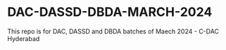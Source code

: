 # DAC-DASSD-DBDA-MARCH-2024
This repo is for DAC, DASSD and DBDA batches of Maech 2024 - C-DAC Hyderabad
